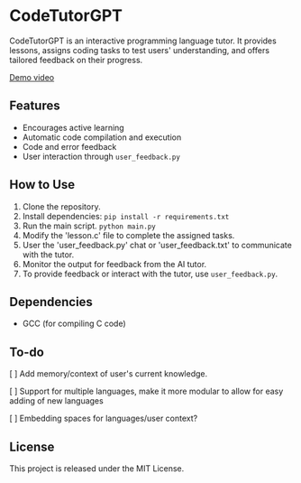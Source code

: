 # CodeTutorGPT

CodeTutorGPT is an interactive programming language tutor. It provides lessons, assigns coding tasks to test users' understanding, and offers tailored feedback on their progress.

[Demo video](https://www.youtube.com/watch?v=oABUJiTbm-k)

## Features

- Encourages active learning
- Automatic code compilation and execution
- Code and error feedback
- User interaction through `user_feedback.py`

## How to Use

1. Clone the repository.
2. Install dependencies: `pip install -r requirements.txt`
3. Run the main script. `python main.py`
4. Modify the 'lesson.c' file to complete the assigned tasks.
5. User the 'user_feedback.py' chat or 'user_feedback.txt' to communicate with the tutor.
6. Monitor the output for feedback from the AI tutor.
7. To provide feedback or interact with the tutor, use `user_feedback.py`.

## Dependencies

- GCC (for compiling C code)

## To-do

[ ] Add memory/context of user's current knowledge.

[ ] Support for multiple languages, make it more modular to allow for easy adding of new languages

[ ] Embedding spaces for languages/user context?

## License

This project is released under the MIT License.
